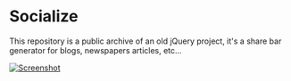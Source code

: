 # Socialize

This repository is a public archive of an old jQuery project, it's a share bar generator for blogs, newspapers articles, etc...


[![Screenshot](https://i.imgur.com/zmYKnvf.png)](https://github.com/ChoppyDev)

